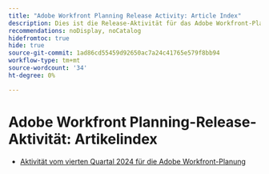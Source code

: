 ```yaml
---
title: "Adobe Workfront Planning Release Activity: Article Index"
description: Dies ist die Release-Aktivität für das Adobe Workfront-Planungsprodukt.
recommendations: noDisplay, noCatalog
hidefromtoc: true
hide: true
source-git-commit: 1ad86cd55459d92650ac7a24c41765e579f8bb94
workflow-type: tm+mt
source-wordcount: '34'
ht-degree: 0%

---
```




<!--update metadata:
---
content-type: release-notes
title: "Adobe Workfront Planning Release Activity: Article Index"
description: This is the release activity for the Adobe Workfront Planning product. 
author: Alina
feature: Product Announcements
recommendations: noDisplay, noCatalog
hidefromtoc: yes
hide: yes
---
 -->

<!--add to TOC and miniTOC-->

# Adobe Workfront Planning-Release-Aktivität: Artikelindex

* [Aktivität vom vierten Quartal 2024 für die Adobe Workfront-Planung](/help/quicksilver/product-announcements/product-releases/planning-release-activity/planning-release-activity-24-q4.md)